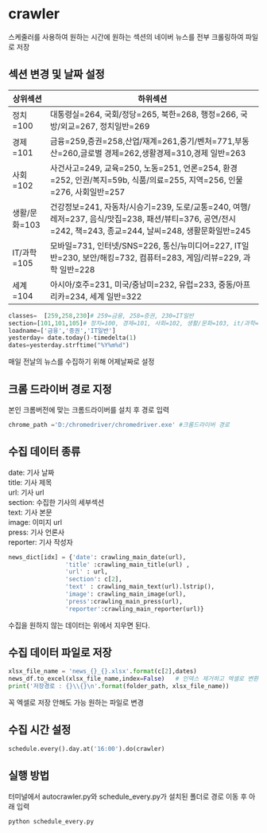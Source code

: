 # crawler
스케줄러를 사용하여 원하는 시간에 원하는 섹션의 네이버 뉴스를 전부 크롤링하여 파일로 저장

## 섹션 변경 및 날짜 설정
|상위섹션|하위섹션|
|---|---|
|정치=100|대통령실=264, 국회/정당=265, 북한=268, 행정=266, 국방/외교=267, 정치일반=269|
|경제=101|금융=259,증권=258,산업/재계=261,중기/벤처=771,부동산=260,글로벌 경제=262,생활경제=310,경제 일반=263|
|사회=102|사건사고=249, 교육=250, 노동=251, 언론=254, 환경=252, 인권/복지=59b, 식품/의료=255, 지역=256, 인물=276, 사회일반=257|
|생활/문화=103|건강정보=241, 자동차/시승기=239, 도로/교통=240, 여행/레저=237, 음식/맛집=238, 패션/뷰티=376, 공연/전시=242, 책=243, 종교=244, 날씨=248, 생활문화일반=245|
|IT/과학=105|모바일=731, 인터넷/SNS=226, 통신/뉴미디어=227, IT일반=230, 보안/해킹=732, 컴퓨터=283, 게임/리뷰=229, 과학 일반=228|
|세계=104|아시아/호주=231, 미국/중남미=232, 유럽=233, 중동/아프리카=234, 세계 일반=322|

```python
classes=  [259,258,230]# 259=금융, 258=증권, 230=IT일반
section=[101,101,105]# 정치=100, 경제=101, 사회=102, 생활/문화=103, it/과학=105, 세계=104
loadname=['금융','증권','IT일반']
yesterday= date.today()-timedelta(1)
dates=yesterday.strftime("%Y%m%d")
```
매일 전날의 뉴스를 수집하기 위해 어제날짜로 설정

## 크롬 드라이버 경로 지정
본인 크롬버전에 맞는 크롬드라이버를 설치 후 경로 입력
```python
chrome_path ='D:/chromedriver/chromedriver.exe' #크롬드라이버 경로
```

## 수집 데이터 종류 
date: 기사 날짜  
title: 기사 제목  
url: 기사 url  
section: 수집한 기사의 세부섹션  
text: 기사 본문  
image: 이미지 url  
press: 기사 언론사  
reporter: 기사 작성자  
```python
news_dict[idx] = {'date': crawling_main_date(url),
                'title' :crawling_main_title(url) ,
                'url' : url,
                'section': c[2],
                'text' : crawling_main_text(url).lstrip(),
                'image': crawling_main_image(url),
                'press':crawling_main_press(url),
                'reporter':crawling_main_reporter(url)}
```
수집을 원하지 않는 데이터는 위에서 지우면 된다.

## 수집 데이터 파일로 저장
```python
xlsx_file_name = 'news_{}_{}.xlsx'.format(c[2],dates)  
news_df.to_excel(xlsx_file_name,index=False)   # 인덱스 제거하고 엑셀로 변환 
print('저장경로 : {}\\{}\n'.format(folder_path, xlsx_file_name))
```
꼭 엑셀로 저장 안해도 가능 원하는 파일로 변경

## 수집 시간 설정
```python
schedule.every().day.at('16:00').do(crawler)
```
## 실행 방법
터미널에서 autocrawler.py와 schedule_every.py가 설치된 폴더로 경로 이동 후 아래 입력
```
python schedule_every.py
```






